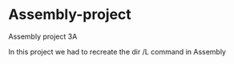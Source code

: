 # Assembly-project
Assembly project 3A

In this project we had to recreate the dir /L command in Assembly
